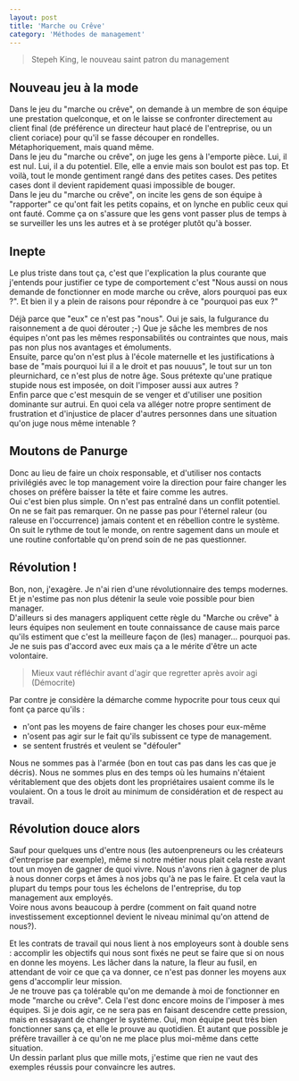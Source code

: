 ```yaml
---
layout: post  
title: 'Marche ou Crêve'  
category: 'Méthodes de management'
---
```

> Stepeh King, le nouveau saint patron du management

## Nouveau jeu à la mode
Dans le jeu du "marche ou crêve", on demande à un membre de son équipe une prestation quelconque, et on le laisse se confronter directement au client final (de préférence un directeur haut placé de l'entreprise, ou un client coriace) pour qu'il se fasse découper en rondelles. Métaphoriquement, mais quand même.  
Dans le jeu du "marche ou crêve", on juge les gens à l'emporte pièce. Lui, il est nul. Lui, il a du potentiel. Elle, elle a envie mais son boulot est pas top. Et voilà, tout le monde gentiment rangé dans des petites cases. Des petites cases dont il devient rapidement quasi impossible de bouger.  
Dans le jeu du "marche ou crêve", on incite les gens de son équipe à "rapporter" ce qu'ont fait les petits copains, et on lynche en public ceux qui ont fauté. Comme ça on s'assure que les gens vont passer plus de temps à se surveiller les uns les autres et à se protéger plutôt qu'à bosser. 

## Inepte
Le plus triste dans tout ça, c'est que l'explication la plus courante que j'entends pour justifier ce type de comportement c'est "Nous aussi on nous demande de fonctionner en mode marche ou crêve, alors pourquoi pas eux ?". Et bien il y a plein de raisons pour répondre à ce "pourquoi pas eux ?"

Déjà parce que "eux" ce n'est pas "nous". Oui je sais, la fulgurance du raisonnement a de quoi dérouter ;-) Que je sâche les membres de nos équipes n'ont pas les mêmes responsabilités ou contraintes que nous, mais pas non plus nos avantages et émoluments.  
Ensuite, parce qu'on n'est plus à l'école maternelle et les justifications à base de "mais pourquoi lui il a le droit et pas nouuus", le tout sur un ton pleurnichard, ce n'est plus de notre âge. Sous prétexte qu'une pratique stupide nous est imposée, on doit l'imposer aussi aux autres ?  
Enfin parce que c'est mesquin de se venger et d'utiliser une position dominante sur autrui. En quoi cela va alléger notre propre sentiment de frustration et d'injustice de placer d'autres personnes dans une situation qu'on juge nous même intenable ?

## Moutons de Panurge
Donc au lieu de faire un choix responsable, et d'utiliser nos contacts privilégiés avec le top management voire la direction pour faire changer les choses on préfère baisser la tête et faire comme les autres.  
Oui c'est bien plus simple. On n'est pas entraîné dans un conflit potentiel. On ne se fait pas remarquer. On ne passe pas pour l'éternel raleur (ou raleuse en l'occurrence) jamais content et en rébellion contre le système. On suit le rythme de tout le monde, on rentre sagement dans un moule et une routine confortable qu'on prend soin de ne pas questionner.  

## Révolution !
Bon, non, j'exagère. Je n'ai rien d'une révolutionnaire des temps modernes. Et je n'estime pas non plus détenir la seule voie possible pour bien manager.  
D'ailleurs si des managers appliquent cette règle du "Marche ou crêve" à leurs équipes non seulement en toute connaissance de cause mais parce qu'ils estiment que c'est la meilleure façon de (les) manager... pourquoi pas. Je ne suis pas d'accord avec eux mais ça a le mérite d'être un acte volontaire.

> Mieux vaut réfléchir avant d'agir que regretter après avoir agi (Démocrite)

Par contre je considère la démarche comme hypocrite pour tous ceux qui font ça parce qu'ils :
* n'ont pas les moyens de faire changer les choses pour eux-même
* n'osent pas agir sur le fait qu'ils subissent ce type de management. 
* se sentent frustrés et veulent se "défouler"

Nous ne sommes pas à l'armée (bon en tout cas pas dans les cas que je décris). Nous ne sommes plus en des temps où les humains n'étaient véritablement que des objets dont les propriétaires usaient comme ils le voulaient. On a tous le droit au minimum de considération et de respect au travail.  

## Révolution douce alors
Sauf pour quelques uns d'entre nous (les autoenpreneurs ou les créateurs d'entreprise par exemple), même si notre métier nous plait cela reste avant tout un moyen de gagner de quoi vivre. Nous n'avons rien à gagner de plus à nous donner corps et âmes à nos jobs qu'à ne pas le faire. Et cela vaut la plupart du temps pour tous les échelons de l'entreprise, du top management aux employés.   
Voire nous avons beaucoup à perdre (comment on fait quand notre investissement exceptionnel devient le niveau minimal qu'on attend de nous?).

Et les contrats de travail qui nous lient à nos employeurs sont à double sens : accomplir les objectifs qui nous sont fixés ne peut se faire que si on nous en donne les moyens. Les lâcher dans la nature, la fleur au fusil, en attendant de voir ce que ça va donner, ce n'est pas donner les moyens aux gens d'accomplir leur mission.  
Je ne trouve pas ça tolérable qu'on me demande à moi de fonctionner en mode "marche ou crêve". Cela l'est donc encore moins de l'imposer à mes équipes. Si je dois agir, ce ne sera pas en faisant descendre cette pression, mais en essayant de changer le système. Oui, mon équipe peut très bien fonctionner sans ça, et elle le prouve au quotidien. Et autant que possible je préfère travailler à ce qu'on ne me place plus moi-même dans cette situation.  
Un dessin parlant plus que mille mots, j'estime que rien ne vaut des exemples réussis pour convaincre les autres.


